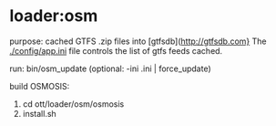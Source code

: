 loader:osm
==========

purpose: cached GTFS .zip files into [gtfsdb](http://gtfsdb.com}
         The [./config/app.ini](../../../config/app.ini) file controls the list of gtfs feeds cached.

run: bin/osm_update (optional: -ini <name>.ini | force_update)

build OSMOSIS:
  1. cd ott/loader/osm/osmosis
  1. install.sh
